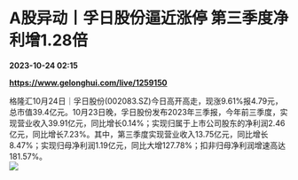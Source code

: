 # A股异动丨孚日股份逼近涨停 第三季度净利增1.28倍

**2023-10-24 02:15**

**https://www.gelonghui.com/live/1259150**

格隆汇10月24日｜孚日股份(002083.SZ)今日高开高走，现涨9.61%报4.79元，总市值39.4亿元。10月23日晚，孚日股份发布2023年三季报，今年前三季度，实现营业收入39.91亿元，同比增长0.14%；实现归属于上市公司股东的净利润2.46亿元，同比增长7.23%。其中，第三季度实现营业收入13.75亿元，同比增长8.47%；实现归母净利润1.19亿元，同比大增127.78%；扣非归母净利润增速高达181.57%。  
![](https://img5.gelonghui.com/live/6297c-edeb3e1a-d9a2-494a-8e48-af8c745274c6.png)